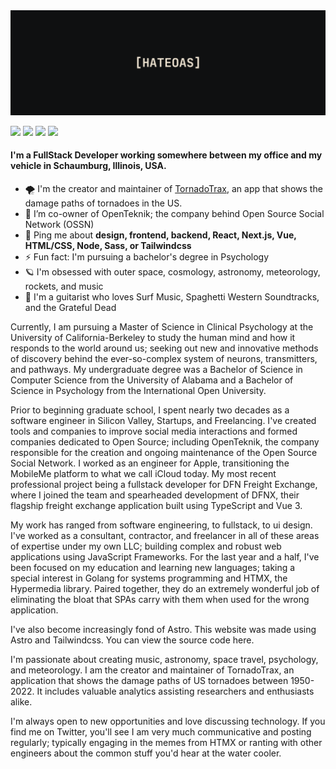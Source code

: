 <img src="https://github.com/nodesleep/nodesleep/blob/main/header.png" alt="Nodesleep GitHub README header image">

<p><a href="https://www.twitter.com/asyncawaited"><img src="https://img.shields.io/badge/twitter-%231DA1F2.svg?&style=for-the-badge&logo=twitter&logoColor=white" height=25></a> <a href="https://www.linkedin.com/in/aronjs"><img src="https://img.shields.io/badge/linkedin-%230077B5.svg?&style=for-the-badge&logo=linkedin&logoColor=white" height=25></a> <a href="https://www.instagram.com/asyncawaited/"><img src="https://img.shields.io/badge/instagram-%23E4405F.svg?&style=for-the-badge&logo=instagram&logoColor=white" height=25></a>
<a href="https://www.upwork.com/freelancers/~017915d053d8eda84a"><img src="https://img.shields.io/badge/upwork-%6FDA44F.svg?&style=for-the-badge&logo=upwork&logoColor=white" height=25></a></p>

#### I'm a FullStack Developer working somewhere between my office and my vehicle in Schaumburg, Illinois, USA.

- 🌪️ I'm the creator and maintainer of [TornadoTrax](https://github.com/themattbook/tornadotrax), an app that shows the damage paths of tornadoes in the US.
- 👯 I’m co-owner of OpenTeknik; the company behind Open Source Social Network (OSSN)
- 💬 Ping me about **design, frontend, backend, React, Next.js, Vue, HTML/CSS, Node, Sass, or Tailwindcss**
- ⚡ Fun fact: I'm pursuing a bachelor's degree in Psychology
- 🪐 I'm obsessed with outer space, cosmology, astronomy, meteorology, rockets, and music
- 🎸 I'm a guitarist who loves Surf Music, Spaghetti Western Soundtracks, and the Grateful Dead

Currently, I am pursuing a Master of Science in Clinical Psychology at the University of California-Berkeley to study the human mind and how it responds to the world around us; seeking out new and innovative methods of discovery behind the ever-so-complex system of neurons, transmitters, and pathways. My undergraduate degree was a Bachelor of Science in Computer Science from the University of Alabama and a Bachelor of Science in Psychology from the International Open University.

Prior to beginning graduate school, I spent nearly two decades as a software engineer in Silicon Valley, Startups, and Freelancing. I've created tools and companies to improve social media interactions and formed companies dedicated to Open Source; including OpenTeknik, the company responsible for the creation and ongoing maintenance of the Open Source Social Network. I worked as an engineer for Apple, transitioning the MobileMe platform to what we call iCloud today. My most recent professional project being a fullstack developer for DFN Freight Exchange, where I joined the team and spearheaded development of DFNX, their flagship freight exchange application built using TypeScript and Vue 3.

My work has ranged from software engineering, to fullstack, to ui design. I've worked as a consultant, contractor, and freelancer in all of these areas of expertise under my own LLC; building complex and robust web applications using JavaScript Frameworks. For the last year and a half, I've been focused on my education and learning new languages; taking a special interest in Golang for systems programming and HTMX, the Hypermedia library. Paired together, they do an extremely wonderful job of eliminating the bloat that SPAs carry with them when used for the wrong application.

I've also become increasingly fond of Astro. This website was made using Astro and Tailwindcss. You can view the source code here.

I'm passionate about creating music, astronomy, space travel, psychology, and meteorology. I am the creator and maintainer of TornadoTrax, an application that shows the damage paths of US tornadoes between 1950-2022. It includes valuable analytics assisting researchers and enthusiasts alike.

I'm always open to new opportunities and love discussing technology. If you find me on Twitter, you'll see I am very much communicative and posting regularly; typically engaging in the memes from HTMX or ranting with other engineers about the common stuff you'd hear at the water cooler.